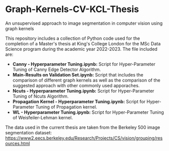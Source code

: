 # Graph-Kernels-CV-KCL-Thesis
An unsupervised approach to image segmentation in computer vision using graph kernels


This repository includes a collection of Python code used for the completion of a Master's thesis at King's College London for the MSc Data Science program during the academic year 2022-2023. The file included are:

- **Canny - Hyperparameter Tuning.ipynb:** Script for Hyper-Parameter Tuning of Canny Edge Detector Algorithm.
- **Main-Results on Validation Set.ipynb:** Script that includes the comparison of different graph kernels as well as the comparison of the suggested approach with 
other commonly used apporaches.
- **Ncuts - Hyperparameter Tuning.ipynb:** Script for Hyper-Parameter Tuning of Ncuts Algorithm.
- **Propagation Kernel - Hyperparameter Tuning.ipynb:** Script for Hyper-Parameter Tuning of Propagation kernel.
- **WL - Hyperparameter Tuning.ipynb:** Script for Hyper-Parameter Tuning of Weisfeiler-Lehman kernel.

The data used in the current thesis are taken from the Berkeley 500 image segmentation dataset: https://www2.eecs.berkeley.edu/Research/Projects/CS/vision/grouping/resources.html
